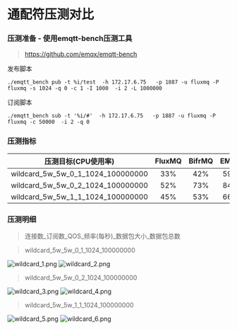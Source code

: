 # 通配符压测对比

### 压测准备 - 使用emqtt-bench压测工具
>https://github.com/emqx/emqtt-bench

发布脚本
```
./emqtt_bench pub -t %i/test  -h 172.17.6.75   -p 1887 -u fluxmq -P fluxmq -s 1024 -q 0 -c 1 -I 1000  -i 2 -L 1000000
```

订阅脚本
```
./emqtt_bench sub -t '%i/#'  -h 172.17.6.75   -p 1887 -u fluxmq -P fluxmq -c 50000  -i 2 -q 0
```

### 压测指标
<div class="table-1">

|           压测目标(CPU使用率)            | FluxMQ | BifrMQ | EMQX | HiveMQ |
|:---------------------------------:|:------:|:------:|:----:|:------:|
| wildcard_5w_5w_0_1_1024_100000000 |  33%   |  42%   | 59%  |  45%   |
| wildcard_5w_5w_0_2_1024_100000000 |  52%   |  73%   | 84%  |  `崩溃`  |
| wildcard_5w_5w_1_1_1024_100000000 |  45%   |  53%   | 66%  |  `崩溃`  |

</div>

### 压测明细
>连接数_订阅数_QOS_频率(每秒)_数据包大小_数据包总数

> wildcard_5w_5w_0_1_1024_100000000

![wildcard_1.png](@site/static/images/test/wildcard_1.png)
![wildcard_2.png](@site/static/images/test/wildcard_2.png)

> wildcard_5w_5w_0_2_1024_100000000

![wildcard_3.png](@site/static/images/test/wildcard_3.png)
![wildcard_4.png](@site/static/images/test/wildcard_4.png)

> wildcard_5w_5w_1_1_1024_100000000

![wildcard_5.png](@site/static/images/test/wildcard_5.png)
![wildcard_6.png](@site/static/images/test/wildcard_6.png)
